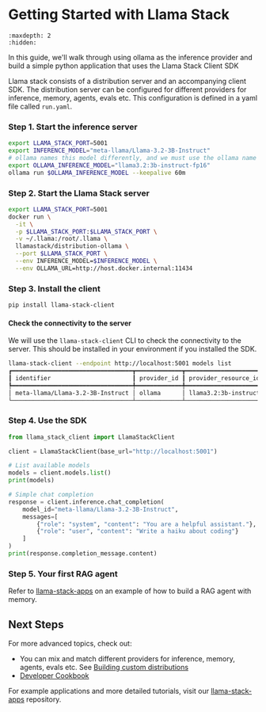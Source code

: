 # Getting Started with Llama Stack

```{toctree}
:maxdepth: 2
:hidden:
```

In this guide, we'll walk through using ollama as the inference provider and build a simple python application that uses the Llama Stack Client SDK

Llama stack consists of a distribution server and an accompanying client SDK. The distribution server can be configured for different providers for inference, memory, agents, evals etc. This configuration is defined in a yaml file called `run.yaml`.

### Step 1. Start the inference server
```bash
export LLAMA_STACK_PORT=5001
export INFERENCE_MODEL="meta-llama/Llama-3.2-3B-Instruct"
# ollama names this model differently, and we must use the ollama name when loading the model
export OLLAMA_INFERENCE_MODEL="llama3.2:3b-instruct-fp16"
ollama run $OLLAMA_INFERENCE_MODEL --keepalive 60m
```

### Step 2. Start the Llama Stack server

```bash
export LLAMA_STACK_PORT=5001
docker run \
  -it \
  -p $LLAMA_STACK_PORT:$LLAMA_STACK_PORT \
  -v ~/.llama:/root/.llama \
  llamastack/distribution-ollama \
  --port $LLAMA_STACK_PORT \
  --env INFERENCE_MODEL=$INFERENCE_MODEL \
  --env OLLAMA_URL=http://host.docker.internal:11434

```

### Step 3. Install the client
```bash
pip install llama-stack-client
```

#### Check the connectivity to the server
We will use the `llama-stack-client` CLI to check the connectivity to the server. This should be installed in your environment if you installed the SDK.
```bash
llama-stack-client --endpoint http://localhost:5001 models list
┏━━━━━━━━━━━━━━━━━━━━━━━━━━━━━━━━━━┳━━━━━━━━━━━━━┳━━━━━━━━━━━━━━━━━━━━━━━━━━━┳━━━━━━━━━━┓
┃ identifier                       ┃ provider_id ┃ provider_resource_id      ┃ metadata ┃
┡━━━━━━━━━━━━━━━━━━━━━━━━━━━━━━━━━━╇━━━━━━━━━━━━━╇━━━━━━━━━━━━━━━━━━━━━━━━━━━╇━━━━━━━━━━┩
│ meta-llama/Llama-3.2-3B-Instruct │ ollama      │ llama3.2:3b-instruct-fp16 │ {}       │
└──────────────────────────────────┴─────────────┴───────────────────────────┴──────────┘
```

### Step 4. Use the SDK
```python
from llama_stack_client import LlamaStackClient

client = LlamaStackClient(base_url="http://localhost:5001")

# List available models
models = client.models.list()
print(models)

# Simple chat completion
response = client.inference.chat_completion(
    model_id="meta-llama/Llama-3.2-3B-Instruct",
    messages=[
        {"role": "system", "content": "You are a helpful assistant."},
        {"role": "user", "content": "Write a haiku about coding"}
    ]
)
print(response.completion_message.content)
```

### Step 5. Your first RAG agent
Refer to [llama-stack-apps](https://github.com/meta-llama/llama-stack-apps/blob/main/examples/agents/rag_with_memory_bank.py) on an example of how to build a RAG agent with memory.

## Next Steps

For more advanced topics, check out:

- You can mix and match different providers for inference, memory, agents, evals etc. See [Building custom distributions](../distributions/index.md)
- [Developer Cookbook](developer_cookbook.md)

For example applications and more detailed tutorials, visit our [llama-stack-apps](https://github.com/meta-llama/llama-stack-apps/tree/main/examples) repository.
